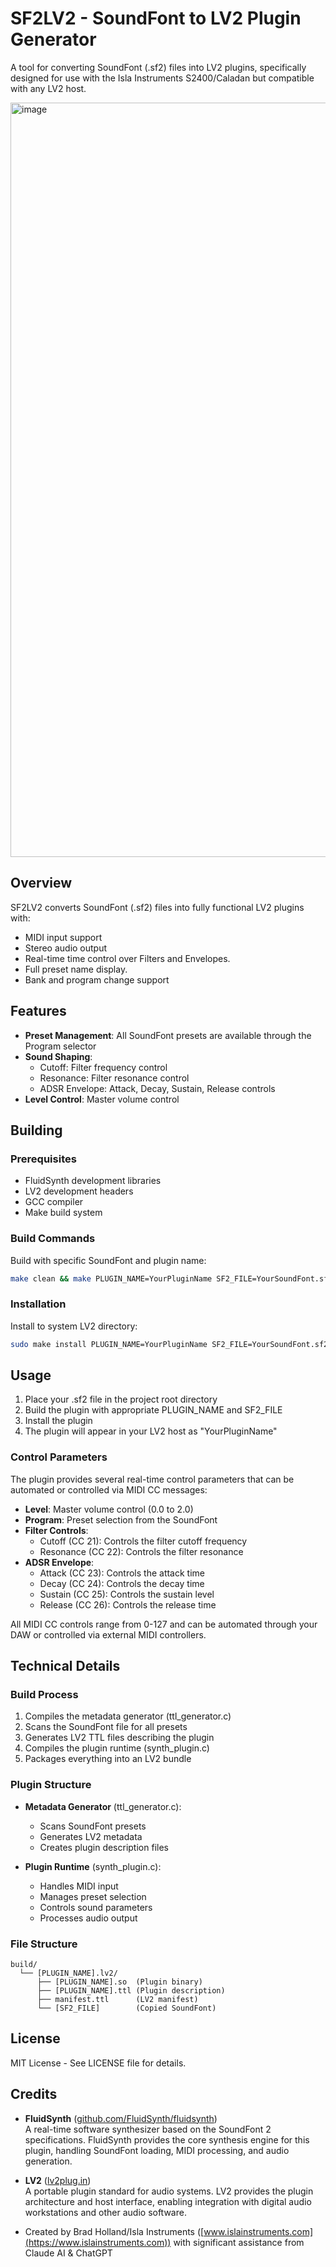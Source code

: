 # SF2LV2 - SoundFont to LV2 Plugin Generator

A tool for converting SoundFont (.sf2) files into LV2 plugins, specifically designed for use with the Isla Instruments S2400/Caladan but compatible with any LV2 host.

<img width="1207" alt="image" src="https://github.com/user-attachments/assets/233b3548-0817-4aa9-9692-eb29e586a789" />




## Overview

SF2LV2 converts SoundFont (.sf2) files into fully functional LV2 plugins with:
- MIDI input support
- Stereo audio output
- Real-time time control over Filters and Envelopes.
- Full preset name display.
- Bank and program change support

## Features

- **Preset Management**: All SoundFont presets are available through the Program selector
- **Sound Shaping**:
  - Cutoff: Filter frequency control 
  - Resonance: Filter resonance control 
  - ADSR Envelope: Attack, Decay, Sustain, Release controls
- **Level Control**: Master volume control 

## Building

### Prerequisites
- FluidSynth development libraries
- LV2 development headers
- GCC compiler
- Make build system

### Build Commands

Build with specific SoundFont and plugin name:
```bash
make clean && make PLUGIN_NAME=YourPluginName SF2_FILE=YourSoundFont.sf2
```

### Installation

Install to system LV2 directory:
```bash
sudo make install PLUGIN_NAME=YourPluginName SF2_FILE=YourSoundFont.sf2
```

## Usage

1. Place your .sf2 file in the project root directory
2. Build the plugin with appropriate PLUGIN_NAME and SF2_FILE
3. Install the plugin
4. The plugin will appear in your LV2 host as "YourPluginName"

### Control Parameters

The plugin provides several real-time control parameters that can be automated or controlled via MIDI CC messages:

- **Level**: Master volume control (0.0 to 2.0)
- **Program**: Preset selection from the SoundFont
- **Filter Controls**:
  - Cutoff (CC 21): Controls the filter cutoff frequency
  - Resonance (CC 22): Controls the filter resonance
- **ADSR Envelope**:
  - Attack (CC 23): Controls the attack time
  - Decay (CC 24): Controls the decay time
  - Sustain (CC 25): Controls the sustain level
  - Release (CC 26): Controls the release time

All MIDI CC controls range from 0-127 and can be automated through your DAW or controlled via external MIDI controllers.

## Technical Details

### Build Process
1. Compiles the metadata generator (ttl_generator.c)
2. Scans the SoundFont file for all presets
3. Generates LV2 TTL files describing the plugin
4. Compiles the plugin runtime (synth_plugin.c)
5. Packages everything into an LV2 bundle

### Plugin Structure
- **Metadata Generator** (ttl_generator.c):
  - Scans SoundFont presets
  - Generates LV2 metadata
  - Creates plugin description files

- **Plugin Runtime** (synth_plugin.c):
  - Handles MIDI input
  - Manages preset selection
  - Controls sound parameters
  - Processes audio output

### File Structure
```
build/
  └── [PLUGIN_NAME].lv2/
      ├── [PLUGIN_NAME].so  (Plugin binary)
      ├── [PLUGIN_NAME].ttl (Plugin description)
      ├── manifest.ttl      (LV2 manifest)
      └── [SF2_FILE]        (Copied SoundFont)
```

## License

MIT License - See LICENSE file for details.

## Credits

- **FluidSynth** ([github.com/FluidSynth/fluidsynth](https://github.com/FluidSynth/fluidsynth))  
  A real-time software synthesizer based on the SoundFont 2 specifications. FluidSynth provides the core synthesis engine for this plugin, handling SoundFont loading, MIDI processing, and audio generation.

- **LV2** ([lv2plug.in](https://lv2plug.in/))  
  A portable plugin standard for audio systems. LV2 provides the plugin architecture and host interface, enabling integration with digital audio workstations and other audio software.

- Created by Brad Holland/Isla Instruments ([www.islainstruments.com](https://www.islainstruments.com)) with significant assistance from Claude AI & ChatGPT
